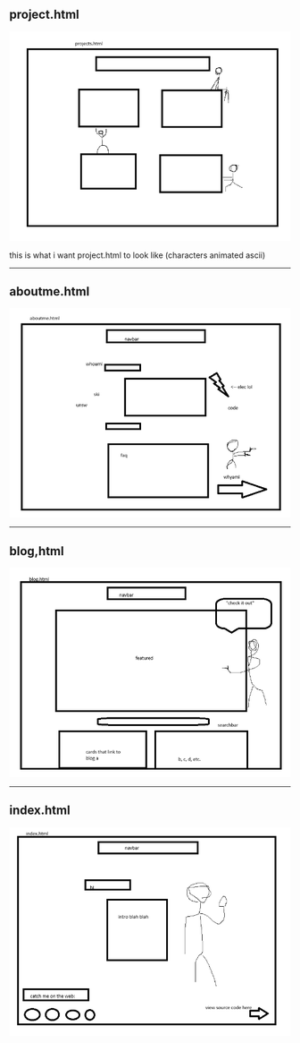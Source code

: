 ## project.html

![image](images/idea.png)

this is what i want project.html to look like (characters animated ascii)

---

## aboutme.html

![image](images/idea1.png)

---

## blog,html

![image](images/idea2.png)

---

## index.html

![image](images/idea3.png)
